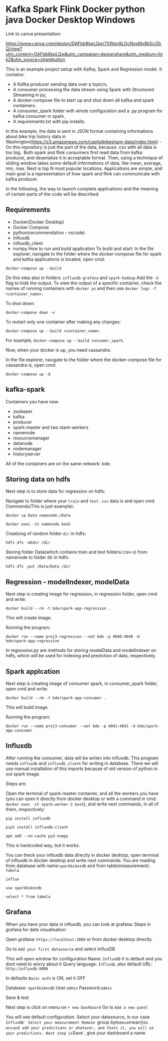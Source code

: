 # Kafka Spark Flink Docker python java Docker Desktop Windows

Link to canva presentation:


https://www.canva.com/design/DAFbb8kpLQw/7XWqn8LDcNnsMx8kSciZbQ/view?utm_content=DAFbb8kpLQw&utm_campaign=designshare&utm_medium=link2&utm_source=sharebutton


This is an example project setup with Kafka, Spark and Regression model. It contains:
* A Kafka producer sending data over a topic/s, 
* A consumer processing the data stream using Spark with Structured Streaming in py,
* A docker-compose file to start up and shut down all kafka and spark containers.
* A consumer_spark folder with whole configuration and a .py program for kafka consumer in spark.
* A requirements.txt with pip installs.

In this example, the data is sent in JSON format containing informations about bike trip history data in Washington(https://s3.amazonaws.com/capitalbikeshare-data/index.html) - On this repository is just the part of the data, because .csv with all data is too big..
Both spark and flink consumers first read data from kafka producer, and deserialize it in acceptable format. Then, using a technique of sliding window
takes some default informations of data, like mean, average, min, max. Next is top N most popular locations.
Applications are simple, and main goal is a representation of how spark and flink can communicate with kafka producer.

In the following, the way to launch complete applications and the meaning of certain parts of the code will be described.

## Requirements
* Docker(Docker Desktop)
* Docker Compose
* python(recommendation - vscode)
* Influxdb
* influxdb_client
* numpy
How to run and build application 
To build and start:
In the file explorer, navigate to the folder where the docker-compose file for spark and kafka applications is located, open cmd:
```
docker-compose up --build
```
Do this step also in folders: `influxdb-grafana` and `spark-hadoop`
Add the `-d` flag to hide the output. To view the output of a specific container, check the names of running containers with `docker ps` and then use `docker logs -f <container_name>`.

To shut down:

```
docker-compose down -v
```

To restart only one container after making any changes:

```
docker-compose up --build <container_name>
```
For example, `docker-compose up --build consumer_spark`.

Now, when your docker is up, you need cassandra:

In the file explorer, navigate to the folder where the docker-compose file for cassandra is, open cmd:
```
docker-compose up -d
```
## kafka-spark
Containers you have now:
* zookeper
* kafka
* producer
* spark-master and two stark-workers
* namenode
* resourcemanager
* datanode
* nodemanager
* historyserver

All of the containers are on the same network: bde.

## Storing data on hdfs
Next step is to store data for regression on hdfs:

Navigate to folder where your `train` and `test` `.csv` data is and open cmd.
Commands(This is just example):
```
docker cp Data namenode:/Data
```
```
docker exec -it namenode bash
```
Creationg of random folder `dir` in hdfs:
```
hdfs dfs -mkdir /dir
```
Storing folder Data(which contains train and test folders/.csv-s) from namenode to folder dir in hdfs:
```
hdfs dfs -put /Data/Data /dir
```
## Regression - modelIndexer, modelData
Next step is creating image for regression, in regression folder, open cmd and write:
```
docker build --rm -t bde/spark-app-regression .
```
This will create image.

Running the program:
```
docker run --name proj3-regression --net bde -p 4040:4040 -d bde/spark-app-regression
```
In regression.py are methods for storing modelData and modelIndexer on hdfs, which will be used for indexing and prediction of data, respectively.

## Spark applcation
Next step is creating image of consumer spark, in consumer_spark folder, open cmd and write:
```
docker build --rm -t bde/spark-app-consumer .
```
This will build image.

Running the program:
```
docker run --name proj3-consumer --net bde -p 4041:4041 -d bde/spark-app-consumer
```

## Influxdb 
After running the consumer, data will be writen into influxdb.
This program needs `influxdb` and `influxdb_client` for writing in database.
There we will use manual installation of this imports because of old version of python in out spark image.

Steps are:

Open the terminal of spark-master container, and all the workers you have
(you can open it directly from docker desktop or with a command in cmd: `docker exec -it spark-worker-2 bash`),
and write next commands, in all of them, respectively:
```
pip install influxdb
```

```
pip3 install influxdb-client
```

```
apk add --no-cache py3-numpy
```

This is hardcoded way, but it works.

You can theck your influxdb data directly in docker desktop, open terminal of influxdb in docker desktop and write next commands:
You are reading from database with name:`sparkbikesdb` and from table(measurement): `tabela`
```
influx
```
```
use sparkbikesdb
```
```
select * from tabela
```


## Grafana
When you have your data in influxdb, you can look at grafana:
Steps in grafana for data vizualisation:

Open grafana:
`https://localhost:3000` or from docker desktop directly.

Go to `Add your first datasource` and select InfluxDB

This will open window for configuration
Name: `InfluxDB` it is default and you dont need to worry about it
Query language: `InfluxQL` also default
URL: `http:/influxdb:8086`

In defaults `Basic auth` is ON, set it OFF

Database: `sparkbikesdb`
User:`admin`
Password:`admin`

Save & test

Next step is click on menu on `+ new Dashboard`
Go to `Add a new panel`

You will see default configuration.
Select your datasource, in our case `InfluxDB'
Select your measurement
Remove `group by`
Remove `mean()`
Go on `+` and add your predictions or whatever, and thats it, you will se your predictions.
Next step is `Save`, give your dashboard a name.


